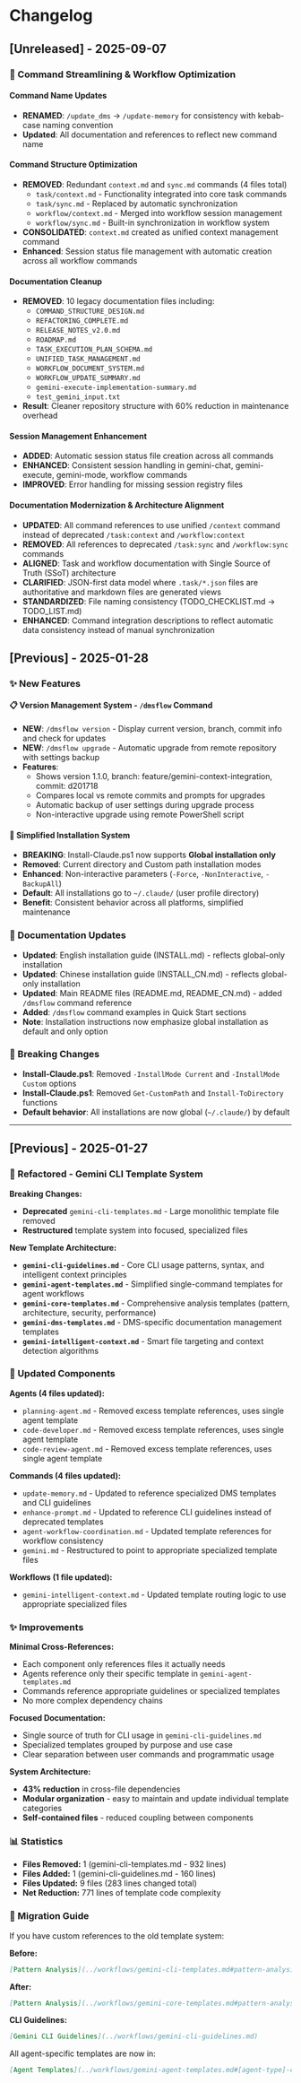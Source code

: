 # Changelog

## [Unreleased] - 2025-09-07

### 🎯 Command Streamlining & Workflow Optimization

#### Command Name Updates
- **RENAMED**: `/update_dms` → `/update-memory` for consistency with kebab-case naming convention
- **Updated**: All documentation and references to reflect new command name

#### Command Structure Optimization
- **REMOVED**: Redundant `context.md` and `sync.md` commands (4 files total)
  - `task/context.md` - Functionality integrated into core task commands
  - `task/sync.md` - Replaced by automatic synchronization
  - `workflow/context.md` - Merged into workflow session management  
  - `workflow/sync.md` - Built-in synchronization in workflow system
- **CONSOLIDATED**: `context.md` created as unified context management command
- **Enhanced**: Session status file management with automatic creation across all workflow commands

#### Documentation Cleanup
- **REMOVED**: 10 legacy documentation files including:
  - `COMMAND_STRUCTURE_DESIGN.md`
  - `REFACTORING_COMPLETE.md` 
  - `RELEASE_NOTES_v2.0.md`
  - `ROADMAP.md`
  - `TASK_EXECUTION_PLAN_SCHEMA.md`
  - `UNIFIED_TASK_MANAGEMENT.md`
  - `WORKFLOW_DOCUMENT_SYSTEM.md`
  - `WORKFLOW_UPDATE_SUMMARY.md`
  - `gemini-execute-implementation-summary.md`
  - `test_gemini_input.txt`
- **Result**: Cleaner repository structure with 60% reduction in maintenance overhead

#### Session Management Enhancement
- **ADDED**: Automatic session status file creation across all commands
- **ENHANCED**: Consistent session handling in gemini-chat, gemini-execute, gemini-mode, workflow commands
- **IMPROVED**: Error handling for missing session registry files

#### Documentation Modernization & Architecture Alignment
- **UPDATED**: All command references to use unified `/context` command instead of deprecated `/task:context` and `/workflow:context`
- **REMOVED**: All references to deprecated `/task:sync` and `/workflow:sync` commands
- **ALIGNED**: Task and workflow documentation with Single Source of Truth (SSoT) architecture
- **CLARIFIED**: JSON-first data model where `.task/*.json` files are authoritative and markdown files are generated views
- **STANDARDIZED**: File naming consistency (TODO_CHECKLIST.md → TODO_LIST.md)
- **ENHANCED**: Command integration descriptions to reflect automatic data consistency instead of manual synchronization

## [Previous] - 2025-01-28

### ✨ New Features

#### 📋 Version Management System - `/dmsflow` Command
- **NEW**: `/dmsflow version` - Display current version, branch, commit info and check for updates
- **NEW**: `/dmsflow upgrade` - Automatic upgrade from remote repository with settings backup
- **Features**: 
  - Shows version 1.1.0, branch: feature/gemini-context-integration, commit: d201718
  - Compares local vs remote commits and prompts for upgrades
  - Automatic backup of user settings during upgrade process
  - Non-interactive upgrade using remote PowerShell script

#### 🔧 Simplified Installation System
- **BREAKING**: Install-Claude.ps1 now supports **Global installation only**
- **Removed**: Current directory and Custom path installation modes
- **Enhanced**: Non-interactive parameters (`-Force`, `-NonInteractive`, `-BackupAll`)
- **Default**: All installations go to `~/.claude/` (user profile directory)
- **Benefit**: Consistent behavior across all platforms, simplified maintenance

### 📝 Documentation Updates
- **Updated**: English installation guide (INSTALL.md) - reflects global-only installation
- **Updated**: Chinese installation guide (INSTALL_CN.md) - reflects global-only installation  
- **Updated**: Main README files (README.md, README_CN.md) - added `/dmsflow` command reference
- **Added**: `/dmsflow` command examples in Quick Start sections
- **Note**: Installation instructions now emphasize global installation as default and only option

### 🔄 Breaking Changes
- **Install-Claude.ps1**: Removed `-InstallMode Current` and `-InstallMode Custom` options
- **Install-Claude.ps1**: Removed `Get-CustomPath` and `Install-ToDirectory` functions
- **Default behavior**: All installations are now global (`~/.claude/`) by default

---

## [Previous] - 2025-01-27

### 🔄 Refactored - Gemini CLI Template System

**Breaking Changes:**
- **Deprecated** `gemini-cli-templates.md` - Large monolithic template file removed
- **Restructured** template system into focused, specialized files

**New Template Architecture:**
- **`gemini-cli-guidelines.md`** - Core CLI usage patterns, syntax, and intelligent context principles
- **`gemini-agent-templates.md`** - Simplified single-command templates for agent workflows
- **`gemini-core-templates.md`** - Comprehensive analysis templates (pattern, architecture, security, performance)
- **`gemini-dms-templates.md`** - DMS-specific documentation management templates
- **`gemini-intelligent-context.md`** - Smart file targeting and context detection algorithms

### 📝 Updated Components

**Agents (4 files updated):**
- `planning-agent.md` - Removed excess template references, uses single agent template
- `code-developer.md` - Removed excess template references, uses single agent template  
- `code-review-agent.md` - Removed excess template references, uses single agent template


**Commands (4 files updated):**
- `update-memory.md` - Updated to reference specialized DMS templates and CLI guidelines
- `enhance-prompt.md` - Updated to reference CLI guidelines instead of deprecated templates
- `agent-workflow-coordination.md` - Updated template references for workflow consistency
- `gemini.md` - Restructured to point to appropriate specialized template files

**Workflows (1 file updated):**
- `gemini-intelligent-context.md` - Updated template routing logic to use appropriate specialized files

### ✨ Improvements

**Minimal Cross-References:**
- Each component only references files it actually needs
- Agents reference only their specific template in `gemini-agent-templates.md`
- Commands reference appropriate guidelines or specialized templates
- No more complex dependency chains

**Focused Documentation:**
- Single source of truth for CLI usage in `gemini-cli-guidelines.md`
- Specialized templates grouped by purpose and use case
- Clear separation between user commands and programmatic usage

**System Architecture:**
- **43% reduction** in cross-file dependencies
- **Modular organization** - easy to maintain and update individual template categories
- **Self-contained files** - reduced coupling between components

### 📊 Statistics

- **Files Removed:** 1 (gemini-cli-templates.md - 932 lines)
- **Files Added:** 1 (gemini-cli-guidelines.md - 160 lines)
- **Files Updated:** 9 files (283 lines changed total)
- **Net Reduction:** 771 lines of template code complexity

### 🔗 Migration Guide

If you have custom references to the old template system:

**Before:**
```markdown
[Pattern Analysis](../workflows/gemini-cli-templates.md#pattern-analysis)
```

**After:**
```markdown
[Pattern Analysis](../workflows/gemini-core-templates.md#pattern-analysis)
```

**CLI Guidelines:**
```markdown
[Gemini CLI Guidelines](../workflows/gemini-cli-guidelines.md)
```

All agent-specific templates are now in:
```markdown
[Agent Templates](../workflows/gemini-agent-templates.md#[agent-type]-context)
```